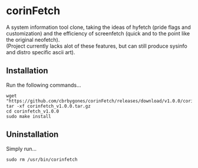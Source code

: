 # corinFetch
A system information tool clone, taking the ideas of hyfetch (pride flags and customization) and the efficiency of screenfetch (quick and to the point like the original neofetch).<br>
(Project currently lacks alot of these features, but can still produce sysinfo and distro specific ascii art).

## Installation
Run the following commands...

    wget "https://github.com/cbrbygones/corinFetch/releases/download/v1.0.0/corinfetch_v1.0.0.tar.gz"
    tar -xf corinfetch_v1.0.0.tar.gz
    cd corinfetch_v1.0.0
    sudo make install

## Uninstallation
Simply run...

    sudo rm /usr/bin/corinfetch
    

  
